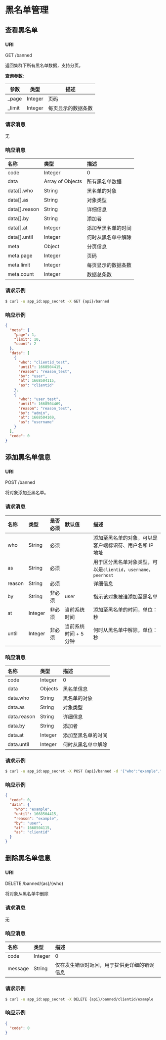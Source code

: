 # 黑名单管理

## 查看黑名单

### URI

GET /banned

返回集群下所有黑名单数据，支持分页。

**查询参数:**

| 参数     | 类型      | 描述        |
|--------|---------|-----------|
| _page  | Integer | 页码        |
| _limit | Integer | 每页显示的数据条数 |

### 请求消息

无

### 响应消息

| 名称            | 类型               | 描述        |
|:--------------|:-----------------|:----------|
| code          | Integer          | 0         |
| data          | Array of Objects | 所有黑名单数据   |
| data[].who    | String           | 黑名单的对象    |
| data[].as     | String           | 对象类型      |
| data[].reason | String           | 详细信息      |
| data[].by     | String           | 添加者       |
| data[].at     | Integer          | 添加至黑名单的时间 |
| data[].until  | Integer          | 何时从黑名单中解除 |
| meta          | Object           | 分页信息      |
| meta.page     | Integer          | 页码        |
| meta.limit    | Integer          | 每页显示的数据条数 |
| meta.count    | Integer          | 数据总条数     |

### 请求示例

```bash
$ curl -u app_id:app_secret -X GET {api}/banned
```

### 响应示例

```JSON
{
  "meta": {
    "page": 1,
    "limit": 10,
    "count": 2
  },
  "data": [
    {
      "who": "clientid_test",
      "until": 1668504415,
      "reason": "reason_test",
      "by": "user",
      "at": 1668504115,
      "as": "clientid"
    },
    {
      "who": "user_test",
      "until": 1668504469,
      "reason": "reason_test",
      "by": "admin",
      "at": 1668504169,
      "as": "username"
    }
  ],
  "code": 0
}
```

## 添加黑名单信息

### URI

POST /banned

将对象添加至黑名单。

### 请求消息

| 名称     | 类型      | 是否必须 | 默认值           | 描述                                              |
|:-------|:--------|:-----|:--------------|:------------------------------------------------|
| who    | String  | 必须   |               | 	添加至黑名单的对象，可以是客户端标识符、用户名和 IP 地址                 |
| as     | String  | 必须   |               | 用于区分黑名单对象类型，可以是`clientid`，`username`，`peerhost` |
| reason | String  | 必须   |               | 	详细信息                                           |
| by     | String  | 非必须  | user          | 指示该对象被谁添加至黑名单                                   |
| at     | Integer | 非必须  | 当前系统时间        | 添加至黑名单的时间，单位：秒                                  |
| until  | Integer | 非必须  | 当前系统时间 + 5 分钟 | 何时从黑名单中解除，单位：秒                                  |

### 响应消息

| 名称          | 类型      | 描述        |
|:------------|:--------|:----------|
| code        | Integer | 0         |
| data        | Objects | 黑名单信息     |
| data.who    | String  | 黑名单的对象    |
| data.as     | String  | 对象类型      |
| data.reason | String  | 详细信息      |
| data.by     | String  | 添加者       |
| data.at     | Integer | 添加至黑名单的时间 |
| data.until  | Integer | 何时从黑名单中解除 |

### 请求示例

```bash
$ curl -u app_id:app_secret -X POST {api}/banned -d '{"who":"example","as":"clientid","reason":"example"}'
```

### 响应示例

```JSON
{
  "code": 0,
  "data": {
    "who": "example",
    "until": 1668504415,
    "reason": "example",
    "by": "user",
    "at": 1668504115,
    "as": "clientid"
  }
}
```

## 删除黑名单信息

### URI

DELETE /banned/{as}/{who}

将对象从黑名单中删除

### 请求消息

无

### 响应消息

| 名称      | 类型      | 描述                     |
|:--------|:--------|:-----------------------|
| code    | Integer | 0                      |
| message | String  | 仅在发生错误时返回，用于提供更详细的错误信息 |


### 请求示例

```bash
$ curl -u app_id:app_secret -X DELETE {api}/banned/clientid/example
```

### 响应示例

```JSON
{
  "code": 0
}
```